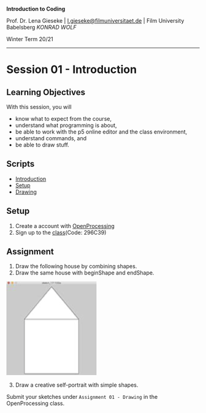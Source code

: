 **Introduction to Coding** 

Prof. Dr. Lena Gieseke | l.gieseke@filmuniversitaet.de | Film University Babelsberg *KONRAD WOLF*

Winter Term 20/21

---

# Session 01 - Introduction

## Learning Objectives

With this session, you will

* know what to expect from the course,
* understand what programming is about,
* be able to work with the p5 online editor and the class environment,
* understand commands, and
* be able to draw stuff.

## Scripts

* [Introduction](../02_scripts/itc_ws2021_01_intro_script.md)
* [Setup](../02_scripts/itc_ws2021_02_setup_script.md)
* [Drawing](../02_scripts/itc_ws2021_02_drawing_script.md)

## Setup

1. Create a account with [OpenProcessing](https://www.openprocessing.org)
2. Sign up to the [class](https://www.openprocessing.org/class/64768)(Code: 296C39)

## Assignment

1. Draw the following house by combining shapes. 
2. Draw the same house with beginShape and endShape. 

![house](img/01/house.png)

3. Draw a creative self-portrait with simple shapes.

Submit your sketches under `Assignment 01 - Drawing` in the OpenProcessing class.